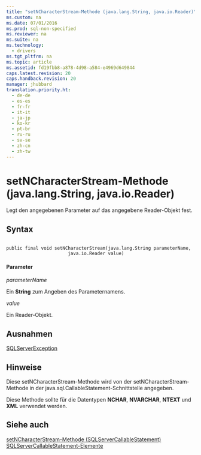 ```yaml
---
title: "setNCharacterStream-Methode (java.lang.String, java.io.Reader)"
ms.custom: na
ms.date: 07/01/2016
ms.prod: sql-non-specified
ms.reviewer: na
ms.suite: na
ms.technology: 
  - drivers
ms.tgt_pltfrm: na
ms.topic: article
ms.assetid: fd19fbb8-a878-4d98-a584-e4969d649844
caps.latest.revision: 20
caps.handback.revision: 20
manager: jhubbard
translation.priority.ht: 
  - de-de
  - es-es
  - fr-fr
  - it-it
  - ja-jp
  - ko-kr
  - pt-br
  - ru-ru
  - sv-se
  - zh-cn
  - zh-tw
---
```

# setNCharacterStream-Methode (java.lang.String, java.io.Reader)
  Legt den angegebenen Parameter auf das angegebene Reader\-Objekt fest.  
  
## Syntax  
  
```  
  
public final void setNCharacterStream(java.lang.String parameterName,  
                       java.io.Reader value)  
```  
  
#### Parameter  
 *parameterName*  
  
 Ein **String** zum Angeben des Parameternamens.  
  
 *value*  
  
 Ein Reader\-Objekt.  
  
## Ausnahmen  
 [SQLServerException](../content/SQLServerException-Class.md)  
  
## Hinweise  
 Diese setNCharacterStream\-Methode wird von der setNCharacterStream\-Methode in der java.sql.CallableStatement\-Schnittstelle angegeben.  
  
 Diese Methode sollte für die Datentypen **NCHAR**, **NVARCHAR**, **NTEXT** und **XML** verwendet werden.  
  
## Siehe auch  
 [setNCharacterStream-Methode &#40;SQLServerCallableStatement&#41;](../content/setNCharacterStream-Method--SQLServerCallableStatement-.md)   
 [SQLServerCallableStatement-Elemente](../content/SQLServerCallableStatement-Members.md)  
  
  